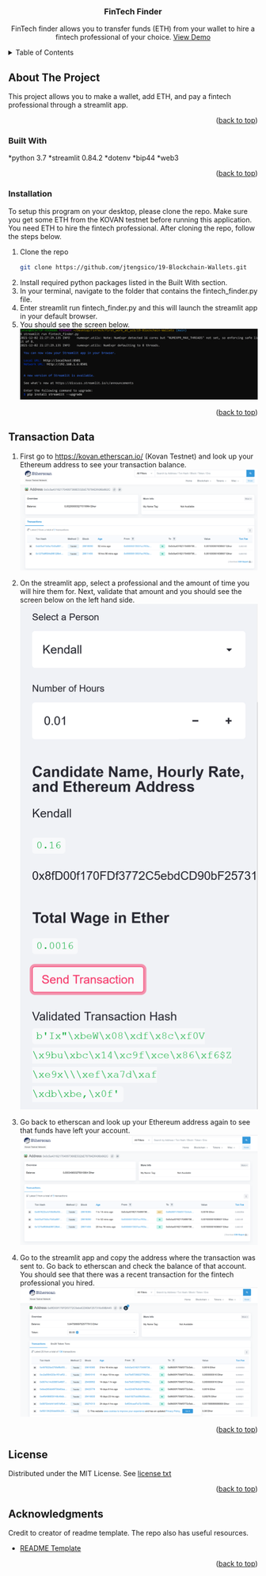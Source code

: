 <div id="top"></div>
<br />

<h3 align="center">FinTech Finder</h3>

  <p align="center">
  FinTech finder allows you to transfer funds (ETH) from your wallet to hire a fintech professional of your choice. 
    <a href="https://github.com/jtengsico/18-Blockchain-With-Python.git">View Demo</a>
  </p>
</div>

<!-- TABLE OF CONTENTS -->
<details>
  <summary>Table of Contents</summary>
  <ol>
    <li><a href="#about-the-project">About The Project</a>
    <li><a href="#built-with">Built With</a></li>
    <li><a href="#installation">Installation</a></li>
    <li><a href="#transaction-data">Transaction Data</a></li>
    <li><a href="#license">License</a></li>
    <li><a href="#acknowledgments">Acknowledgments</a></li>
  </ol>
</details>

<!-- ABOUT THE PROJECT -->
## About The Project
This project allows you to make a wallet, add ETH, and pay a fintech professional through a streamlit app. 

<p align="right">(<a href="#top">back to top</a>)</p>

### Built With
*python 3.7 
*streamlit 0.84.2
*dotenv 
*bip44 
*web3 

<p align="right">(<a href="#top">back to top</a>)</p>

<!-- Installation -->
### Installation 

To setup this program on your desktop, please clone the repo.
Make sure you get some ETH from the KOVAN testnet before running this application.
You need ETH to hire the fintech professional.
After cloning the repo, follow the steps below.

1. Clone the repo
   ```sh
   git clone https://github.com/jtengsico/19-Blockchain-Wallets.git
   ```
2. Install required python packages listed in the Built With section. 
3. In your terminal, navigate to the folder that contains the fintech_finder.py file. 
4. Enter streamlit run fintech_finder.py and this will launch the streamlit app in your default browser. 
5. You should see the screen below.
![fintech_trader_runningprogram.png](images_execution/fintech_trader_runningprogram.png) 

<p align="right">(<a href="#top">back to top</a>)</p>

<!-- Transaction Data -->
## Transaction Data
1. First go to https://kovan.etherscan.io/ (Kovan Testnet) and look up your Ethereum address to see your transaction balance. 
![etherscan_kovan_testnet.png](images_execution/etherscan_kovan_testnet.png) 

2. On the streamlit app, select a professional and the amount of time you will hire them for. 
Next, validate that amount and you should see the screen below on the left hand side. 
![validated_transaction19.png](images_execution/validated_transaction19.png) 

3. Go back to etherscan and look up your Ethereum address again to see that funds have left your account. 
![etherscan_transaction_customeraddress.png](images_execution/etherscan_transaction_customeraddress.png)

4. Go to the streamlit app and copy the address where the transaction was sent to. Go back to etherscan and check the balance of that account. 
You should see that there was a recent transaction for the fintech professional you hired. 
![etherscan_fintech_professional_account.png](images_execution/etherscan_fintech_professional_account.png)

<p align="right">(<a href="#top">back to top</a>)</p>

<!-- LICENSE -->
## License

Distributed under the MIT License.
See [license txt](https://github.com/git/git-scm.com/blob/main/MIT-LICENSE.txt)

<p align="right">(<a href="#top">back to top</a>)</p>

<!-- ACKNOWLEDGMENTS -->
## Acknowledgments
Credit to creator of readme template. The repo also has useful resources. 
* [README Template](https://github.com/othneildrew/Best-README-Template.git)

<p align="right">(<a href="#top">back to top</a>)</p>

